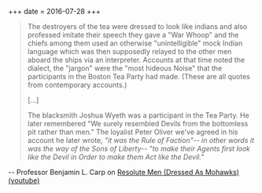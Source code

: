 +++
date = 2016-07-28
+++

> The destroyers of the tea were dressed to look like indians and also professed imitate their speech they gave a "War Whoop" and the chiefs among them used an otherwise "unintelligible" mock Indian language which was then supposedly relayed to the other men aboard the ships via an interpreter. Accounts at that time noted the dialect, the "jargon" were the "most hideous Noise" that the participants in the Boston Tea Party had made. (These are all quotes from contemporary accounts.)
>
> [...]
>
> The blacksmith Joshua Wyeth was a participant in the Tea Party. He later remembered "We surely resembled Devils from the bottomless pit rather than men." The loyalist Peter Oliver we've agreed in his account he later wrote, *"it was the Rule of Faction"-- in other words it was the way of the Sons of Liberty-- "to make their Agents first look like the Devil in Order to make them Act like the Devil."*

-- Professor Benjamin L. Carp on [Resolute Men (Dressed As Mohawks) (youtube)](https://www.youtube.com/watch?v=RdUJBz-eANg#t=3m8s)
